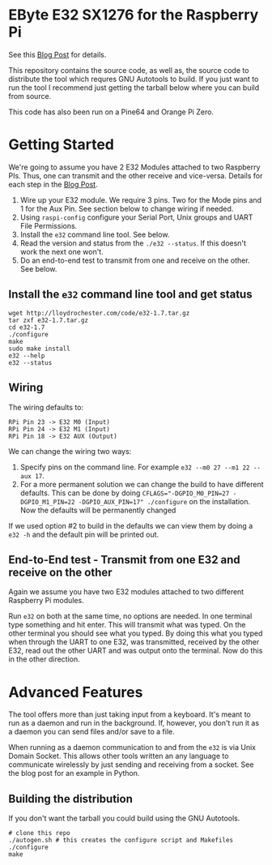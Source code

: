 # EByte E32 SX1276 for the Raspberry Pi

See this [Blog Post](https://lloydrochester.com/post/hardware/e32-sx1276-lora/) for details.

This repository contains the source code, as well as, the source code to distribute the tool which requres GNU Autotools to build. If you just want to run the tool I recommend just getting the tarball below where you can build from source.

This code has also been run on a Pine64 and Orange Pi Zero.

# Getting Started

We're going to assume you have 2 E32 Modules attached to two Raspberry PIs. Thus, one can transmit and the other receive and vice-versa. Details for each step in the [Blog Post](https://lloydrochester.com/post/hardware/e32-sx1276-lora/).

1. Wire up your E32 module. We require 3 pins. Two for the Mode pins and 1 for the Aux Pin. See section below to change wiring if needed.
2. Using `raspi-config` configure your Serial Port, Unix groups and UART File Permissions.
3. Install the `e32` command line tool. See below.
4. Read the version and status from the `./e32 --status`. If this doesn't work the next one won't.
5. Do an end-to-end test to transmit from one and receive on the other. See below.

## Install the `e32` command line tool and get status

```
wget http://lloydrochester.com/code/e32-1.7.tar.gz
tar zxf e32-1.7.tar.gz
cd e32-1.7
./configure
make
sudo make install
e32 --help
e32 --status
```

## Wiring

The wiring defaults to:

```
RPi Pin 23 -> E32 M0 (Input)
RPi Pin 24 -> E32 M1 (Input)
RPi Pin 18 -> E32 AUX (Output)
```

We can change the wiring two ways:
1. Specify pins on the command line. For example `e32 --m0 27 --m1 22 --aux 17`.
2. For a more permanent solution we can change the build to have different defaults. This can be done by doing `CFLAGS="-DGPIO_M0_PIN=27 -DGPIO_M1_PIN=22 -DGPIO_AUX_PIN=17" ./configure` on the installation. Now the defaults will be permanently changed

If we used option #2 to build in the defaults we can view them by doing a `e32 -h` and the default pin will be printed out.

## End-to-End test - Transmit from one E32 and receive on the other

Again we assume you have two E32 modules attached to two different Raspberry Pi modules.

Run `e32` on both at the same time, no options are needed. In one terminal type something and hit enter. This will transmit what was typed. On the other terminal you should see what you typed. By doing this what you typed when through the UART to one E32, was transmitted, received by the other E32, read out the other UART and was output onto the terminal. Now do this in the other direction.

# Advanced Features

The tool offers more than just taking input from a keyboard. It's meant to run as a daemon and run in the background. If, however, you don't run it as a daemon you can send files and/or save to a file.

When running as a daemon communication to and from the `e32` is via Unix Domain Socket. This allows other tools written an any language to communicate wirelessly by just sending and receiving from a socket. See the blog post for an example in Python.

## Building the distribution

If you don't want the tarball you could build using the GNU Autotools.

```
# clone this repo
./autogen.sh # this creates the configure script and Makefiles
./configure
make
```
